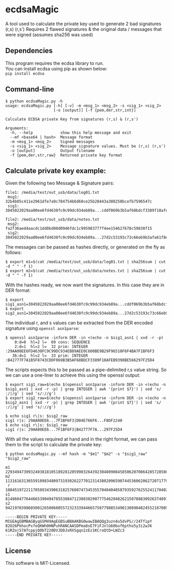 ecdsaMagic
==========
A tool used to calculate the private key used to generate 2 bad signatures (r,s) (r,s')
Requires 2 flawed signatures & the original data / messages that were signed (assumes sha256 was used)

Dependencies
------------
This program requires the ecdsa library to run.  
You can install ecdsa using pip as shown below:  
`pip install ecdsa`

Command-line
------------
```
$ python ecdsaMagic.py -h
usage: ecdsaMagic.py [-h] [-v] -m <msg_1> <msg_2> -s <sig_1> <sig_2>
                     [-o [output]] [-f {pem,der,str,int}]

Calculate ECDSA private Key from signatures (r,s) & (r,s')

Arguments:
  -h, --help            show this help message and exit
  --mf <base64 | hash>  Message format
  -m <msg_1> <msg_2>    Signed messages
  -s <sig_1> <sig_2>    Message signature values. Must be (r,s) (r,s')
  -o [output]           Output filename
  -f {pem,der,str,raw}  Returned private key format

```

Calculate private key example:
------------
Given the following two Message & Signature pairs:  
```
file1: /media/test/out_usb/data/log01.txt
 msg1: 32b4b85c411e2961dfe7a9c784754b6d68ce25b28443a388258bcefb7596547c  
 sig1: 3045022029aa00ee6fd4630fc9c99dc934eb89a...cddf069b3b5af68bdcf3389f18afeb9398be566297f25d4  

file2: /media/test/out_usb/data/notes.txt
 msg2: fa2f36aed4aacdc1dd0bd00d0946fdc1c995983777f4ee154627678c59830f15  
 sig2: 3045022029aa00ee6fd4630fc9c99dc934eb89a...27d2c53193c73c66eb9b3afa61f8e9bb66639b3f8df2240  
```

The messages can be passed as hashes directly, or generated on the fly as follows:
```
$ export m1=$(cat /media/test/out_usb/data/log01.txt | sha256sum | cut -d " " -f 1)
$ export m2=$(cat /media/test/out_usb/data/notes.txt | sha256sum | cut -d " " -f 1)
```

With the hashes ready, we now want the signatures. In this case they are in DER format: 
```
$ export sig1_asn1=3045022029aa00ee6fd4630fc9c99dc934eb89a...cddf069b3b5af68bdcf3389f18afeb9398be566297f25d4
$ export sig2_asn1=3045022029aa00ee6fd4630fc9c99dc934eb89a...27d2c53193c73c66eb9b3afa61f8e9bb66639b3f8df2240
```

The individual r, and s values can be extracted from the DER encoded signature using `openssl asn1parse`: 
```
$ openssl asn1parse -inform DER -in <(echo -n $sig1_asn1 | xxd -r -p)
    0:d=0  hl=2 l=  69 cons: SEQUENCE          
    2:d=1  hl=2 l=  32 prim: INTEGER           :29AA00EE6FD4630FC9C99DC934EB89AEE0C600BE9B29F96510F6F4BA7F1BF6F3
   36:d=1  hl=2 l=  33 prim: INTEGER           :B42777F7A1B5F8743CDDF069B3B5AF68BDCF3389F18AFEB9398BE566297F25D4
```

The scripts expects this to be passed as a pipe-delimited r,s value string. So we can use a one-liner to achieve this using the openssl output: 
```
$ export sig1_raw=$(echo $(openssl asn1parse -inform DER -in <(echo -n $sig1_asn1 | xxd -r -p) | grep INTEGER | awk '{print $7}') | sed 's/ :/|/g' | sed 's/://g')
$ export sig2_raw=$(echo $(openssl asn1parse -inform DER -in <(echo -n $sig2_asn1 | xxd -r -p) | grep INTEGER | awk '{print $7}') | sed 's/ :/|/g' | sed 's/://g')

$ echo sig1 r\|s: $sig2_raw
sig1 r|s: 29AA00EE6...7F1BF6F3|D04E766F6...F8DF2240
$ echo sig1 r\|s: $sig1_raw   
sig1 r|s: 29AA00EE6...7F1BF6F3|B42777F7A...297F25D4
```


With all the values required at hand and in the right format, we can pass them to the script to calculate the private key: 
```
$ python ecdsaMagic.py --mf hash -m "$m1" "$m2" -s "$sig1_raw" "$sig2_raw"

m1  22934947309324038181051892812059903264392304809084585062070864285728580719740
m2  113161631365591098348097319302622770123143802096590744536062062720717796085525
 r  18845197221170589343906318257608747345355704040405879359276255241170402932467
s1  81486047764466539049478553884712308302907775462048262150788830926374891890132
s2  94219703986050012650860055723233394466575077988534901308904824552187089592896

-----BEGIN PRIVATE KEY-----
MIGEAgEBMBAGByqGSM49AgEGBSuBBAAKBG0wawIBAQQg3uzn4u5dvPS//24TfipY
82O26PkhocPxfeQKWh0HNPuhRANCAASDPma8sE7FiFJnlG60bof6ptho5y3i2wJK
61RZoj57ATcppjQ0bT220DVJDDJxRXSgqn2zEz1KCroQtD+LWZc3
-----END PRIVATE KEY-----
```

License
-------
This software is MIT-Licensed.
